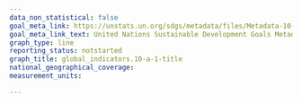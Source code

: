 ```yaml
---
data_non_statistical: false
goal_meta_link: https://unstats.un.org/sdgs/metadata/files/Metadata-10-0A-01.pdf
goal_meta_link_text: United Nations Sustainable Development Goals Metadata (pdf 564kB)
graph_type: line
reporting_status: notstarted
graph_title: global_indicators.10-a-1-title
national_geographical_coverage: 
measurement_units: 

---
```

